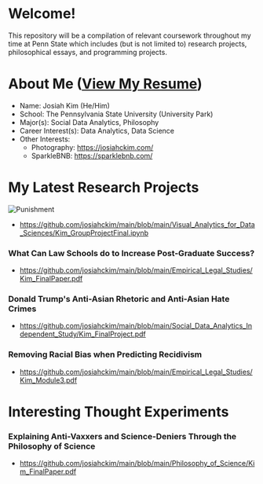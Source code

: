 

# Welcome!

This repository will be a compilation of relevant coursework throughout my time at Penn State which includes (but is not limited to) research projects, philosophical essays, and programming projects.

# About Me ([View My Resume](https://github.com/josiahckim/main/blob/main/KIM_RESUME.pdf))

- Name: Josiah Kim (He/Him)
- School: The Pennsylvania State University (University Park)
- Major(s): Social Data Analytics, Philosophy 
- Career Interest(s): Data Analytics, Data Science
- Other Interests:
	 - Photography: https://josiahckim.com/
	 - SparkleBNB: https://sparklebnb.com/


# My Latest Research Projects
 
![Punishment](https://lh3.googleusercontent.com/pw/ACtC-3eIWAQLKvSOF6SzMuxfngkI2k5C9cNt9NQ09gA2nvLN0DdyARMs6seQ7So9JQuNl7nqLOklD1aLuR6dVnFLsdptv7L_4SG1iZ5i0q0kA7SyrInAaGJWZWkjK2ri0z208-9l6iMdjtj6I230uPRuHgcB=w1003-h682-no?authuser=0)

- https://github.com/josiahckim/main/blob/main/Visual_Analytics_for_Data_Sciences/Kim_GroupProjectFinal.ipynb

### What Can Law Schools do to Increase Post-Graduate Success? 
- https://github.com/josiahckim/main/blob/main/Empirical_Legal_Studies/Kim_FinalPaper.pdf
### Donald Trump's Anti-Asian Rhetoric and Anti-Asian Hate Crimes
- https://github.com/josiahckim/main/blob/main/Social_Data_Analytics_Independent_Study/Kim_FinalProject.pdf
### Removing Racial Bias when Predicting Recidivism
- https://github.com/josiahckim/main/blob/main/Empirical_Legal_Studies/Kim_Module3.pdf 

# Interesting Thought Experiments 

### Explaining Anti-Vaxxers and Science-Deniers Through the Philosophy of Science 
- https://github.com/josiahckim/main/blob/main/Philosophy_of_Science/Kim_FinalPaper.pdf
